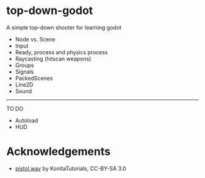 # top-down-godot
A simple top-down shooter for learning godot

* Node vs. Scene
* Input
* Ready, process and physics process
* Raycasting (hitscan weapons)
* Groups
* Signals
* PackedScenes
* Line2D
* Sound



----
TO DO
* Autoload
* HUD

# Acknowledgements

* [pistol.wav](https://opengameart.org/content/gun-sound-effects) by KonitaTutorials, CC-BY-SA 3.0
